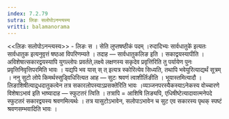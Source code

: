 ```yaml
---
index: 7.2.79
sutra: लिङः सलोपोऽनन्त्यस्य
vritti: balamanorama
---
```


<<लिङः सलोपोऽनन्त्यस्य>> - लिङः स । सेति लुप्तषष्ठीकं पदम् ।रुदादिभ्यः सार्वधातुके॑ इत्यतः सार्वधातुक इत्यनुवृत्तं षष्ठआ विपरिणम्यते । तदाह — सार्वधातुकलिङ इति । सकाद्वयस्यापीति । अविशेषात्सकारद्वयस्यापि युगल्लोपः प्रवर्तते,लक्ष्ये लक्षणस्य सकृदेव प्रवृत्ति॑रिति तु पर्यायेण पुनः प्रवृत्तिनिवृत्तिपरमिति भावः । यद्यपि भव यास् स् त् इत्यत्र स्कोरित्येव सिध्यति, तथापि भवेयुरित्याद्यर्थं सूत्रम् । ननु सुटो लोपे किमर्थस्सुड्विधिरित्यत आह —  सुटः श्रवणं त्वाशीर्लिङीति । भूयास्तमित्यादौ । लिङाशिषीत्याद्र्धदातुकत्वेन तत्र सकारलोपस्याऽप्रसक्तेरिति भावः ।व्यञ्जनपरस्यैकस्याऽनेकस्य वोच्चारणे विशेषाऽभाव॑ इति भाष्यादाह —  स्फुटतरं त्विति । तत्रापि = आशिषि लिङ्यपि, एधिषीष्टेत्यादावात्मनेपदे स्फुटतरं सकारद्वयस्य श्रवणमित्यर्थः । तत्र यासुटोऽभावेन, सलोपाऽभावेन च सुट एव सकारस्य पृथक् स्पष्टं श्रवणसम्भवादिति भावः ।